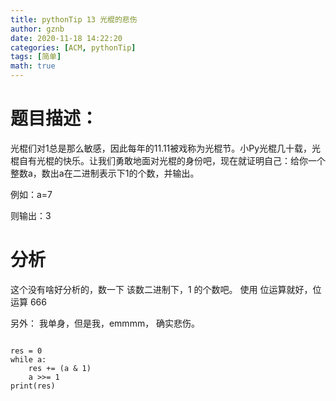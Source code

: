 ```yaml
---
title: pythonTip 13 光棍的悲伤
author: gznb
date: 2020-11-18 14:22:20
categories: [ACM, pythonTip]
tags: [简单]
math: true
---
```


# 题目描述：
光棍们对1总是那么敏感，因此每年的11.11被戏称为光棍节。小Py光棍几十载，光棍自有光棍的快乐。让我们勇敢地面对光棍的身份吧，现在就证明自己：给你一个整数a，数出a在二进制表示下1的个数，并输出。

例如：a=7

则输出：3

# 分析
这个没有啥好分析的，数一下 该数二进制下，1 的个数吧。
使用 位运算就好，位运算 666 

另外： 我单身，但是我，emmmm， 确实悲伤。

```python3

res = 0
while a:
    res += (a & 1)
    a >>= 1
print(res)
```